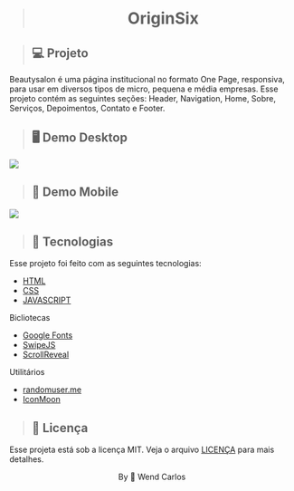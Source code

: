 > <h1 style= "text-align: center"> OriginSix </h1>

> ## 💻 Projeto

Beautysalon é uma página institucional no formato One Page, responsiva, para usar em diversos tipos de micro, pequena e média empresas. Esse projeto contém as seguintes seções: Header, Navigation, Home, Sobre, Serviços, Depoimentos, Contato e Footer.

> ## 🖥️ Demo Desktop

<img src="./assets/fotos/beautysalon-desktop1.gif">

> ## 📱 Demo Mobile

<img src="./assets/fotos/beautysalon-mobile1.gif">


> ## 🚀 Tecnologias
Esse projeto foi feito com as seguintes tecnologias:

* [HTML](https://developer.mozilla.org/pt-BR/docs/Web/HTML)
* [CSS](https://developer.mozilla.org/pt-BR/docs/Web/CSS)
* [JAVASCRIPT](https://developer.mozilla.org/pt-BR/docs/Web/JavaScript)

Bicliotecas

* [Google Fonts](https://fonts.google.com/)
* [SwipeJS](https://swiperjs.com/)
* [ScrollReveal](https://scrollrevealjs.org/)

Utilitários

* [randomuser.me](https://randomuser.me/photos)
* [IconMoon](https://icomoon.io/)

> ## 📝 Licença

Esse projeta está sob a licença MIT. Veja o arquivo [LICENÇA](https://github.com/W-Carlos/Beautysalon/blob/main/LICENSE) para mais detalhes.

<p style= "text-align: center"> By 👋 Wend Carlos </p>


